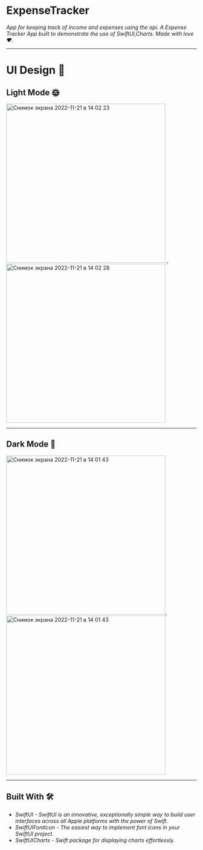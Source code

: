 # ExpenseTracker

 _App for keeping track of income and expenses using the api. A Expense Tracker App built to demonstrate the use of SwiftUI,Charts. Made with love ❤️._

***

# UI Design 🎨

## Light Mode 🌞
<img width="421" alt="Снимок экрана 2022-11-21 в 14 02 23" src="https://user-images.githubusercontent.com/109282408/203036147-ed87d7da-4585-4566-8184-b9e29be83a5d.png"> ,<img width="421" alt="Снимок экрана 2022-11-21 в 14 02 28" src="https://user-images.githubusercontent.com/109282408/203036232-1ede8da6-0013-412f-ae99-e5bb419772c4.png">
***
## Dark Mode 🌚

<img width="421" alt="Снимок экрана 2022-11-21 в 14 01 43" src="https://user-images.githubusercontent.com/109282408/203036355-9b9b1a21-2f59-4437-a6e0-92b7861037ce.png">, <img width="421" alt="Снимок экрана 2022-11-21 в 14 01 43" src="https://user-images.githubusercontent.com/109282408/203036402-a65785b0-7f20-4a68-808b-472b29f42049.png">
***
## Built With 🛠

 * _SwiftUI - SwiftUI is an innovative, exceptionally simple way to build user interfaces across all Apple platforms with the power of Swift._
 * _SwiftUIFontIcon - The easiest way to implement font icons in your SwiftUI project._
 * _SwiftUICharts - Swift package for displaying charts effortlessly._



